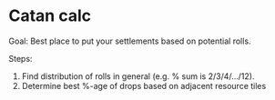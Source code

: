 # Catan calc

Goal: Best place to put your settlements based on potential rolls. 

Steps: 
1. Find distribution of rolls in general (e.g. % sum is 2/3/4/.../12).
2. Determine best %-age of drops based on adjacent resource tiles